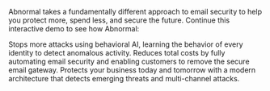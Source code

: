 Abnormal takes a fundamentally different approach to email security to help you protect more, spend less, and secure the future. Continue this interactive demo to see how Abnormal:

Stops more attacks using behavioral AI, learning the behavior of every identity to detect anomalous activity.
Reduces total costs by fully automating email security and enabling customers to remove the secure email gateway.
Protects your business today and tomorrow with a modern architecture that detects emerging threats and multi-channel attacks.